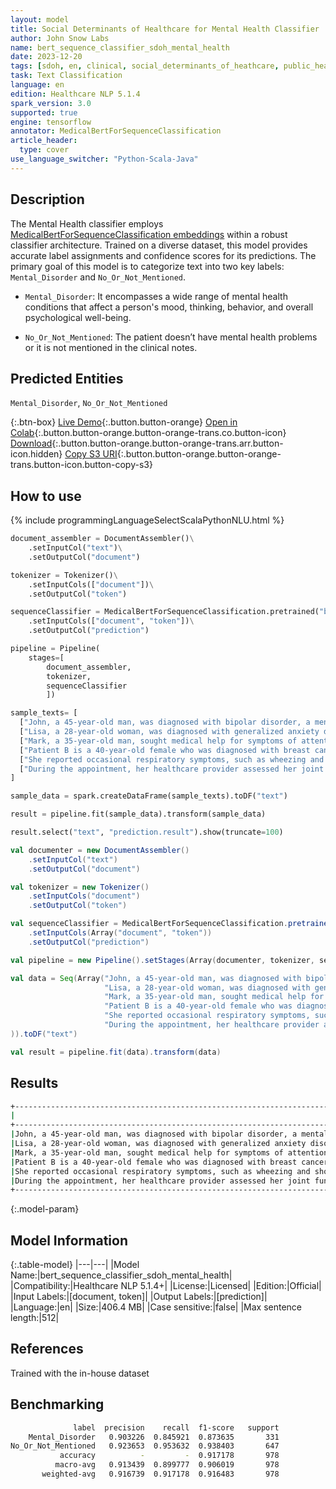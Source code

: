 ```yaml
---
layout: model
title: Social Determinants of Healthcare for Mental Health Classifier
author: John Snow Labs
name: bert_sequence_classifier_sdoh_mental_health
date: 2023-12-20
tags: [sdoh, en, clinical, social_determinants_of_heathcare, public_health, mental_health, licensed, tensorflow]
task: Text Classification
language: en
edition: Healthcare NLP 5.1.4
spark_version: 3.0
supported: true
engine: tensorflow
annotator: MedicalBertForSequenceClassification
article_header:
  type: cover
use_language_switcher: "Python-Scala-Java"
---
```


## Description

The Mental Health classifier employs [MedicalBertForSequenceClassification embeddings](https://sparknlp.org/2022/07/18/biobert_pubmed_base_cased_v1.2_en_3_0.html) within a robust classifier architecture. Trained on a diverse dataset, this model provides accurate label assignments and confidence scores for its predictions. The primary goal of this model is to categorize text into two key labels: `Mental_Disorder` and `No_Or_Not_Mentioned`.

- `Mental_Disorder`: It encompasses a wide range of mental health conditions that affect a person's mood, thinking, behavior, and overall psychological well-being.

- `No_Or_Not_Mentioned`: The patient doesn’t have mental health problems or it is not mentioned in the clinical notes.

## Predicted Entities

`Mental_Disorder`, `No_Or_Not_Mentioned`

{:.btn-box}
[Live Demo](https://demo.johnsnowlabs.com/healthcare/SOCIAL_DETERMINANT_SEQUENCE_CLASSIFICATION/){:.button.button-orange}
[Open in Colab](https://github.com/JohnSnowLabs/spark-nlp-workshop/blob/master/tutorials/streamlit_notebooks/healthcare/SOCIAL_DETERMINANT_CLASSIFICATION.ipynb){:.button.button-orange.button-orange-trans.co.button-icon}
[Download](https://s3.amazonaws.com/auxdata.johnsnowlabs.com/clinical/models/bert_sequence_classifier_sdoh_mental_health_en_5.1.4_3.0_1703076463310.zip){:.button.button-orange.button-orange-trans.arr.button-icon.hidden}
[Copy S3 URI](s3://auxdata.johnsnowlabs.com/clinical/models/bert_sequence_classifier_sdoh_mental_health_en_5.1.4_3.0_1703076463310.zip){:.button.button-orange.button-orange-trans.button-icon.button-copy-s3}

## How to use



<div class="tabs-box" markdown="1">
{% include programmingLanguageSelectScalaPythonNLU.html %}
  
```python
document_assembler = DocumentAssembler()\
    .setInputCol("text")\
    .setOutputCol("document")

tokenizer = Tokenizer()\
    .setInputCols(["document"])\
    .setOutputCol("token")

sequenceClassifier = MedicalBertForSequenceClassification.pretrained("bert_sequence_classifier_sdoh_mental_health", "en", "clinical/models")\
    .setInputCols(["document", "token"])\
    .setOutputCol("prediction")

pipeline = Pipeline(
    stages=[
        document_assembler,
        tokenizer,
        sequenceClassifier
        ])

sample_texts= [
  ["John, a 45-year-old man, was diagnosed with bipolar disorder, a mental disorder characterized by alternating periods of elevated mood (mania) and depression. His treatment plan involved a combination of mood stabilizing medication and regular therapy sessions. With proper management and support, John learned to better understand and cope with his condition, leading to improved stability and overall well-being."],
  ["Lisa, a 28-year-old woman, was diagnosed with generalized anxiety disorder (GAD), a mental disorder characterized by excessive worry and persistent anxiety."],
  ["Mark, a 35-year-old man, sought medical help for symptoms of attention-deficit/hyperactivity disorder (ADHD), a neurodevelopmental disorder characterized by inattention, hyperactivity, and impulsivity. After a comprehensive evaluation, Mark was diagnosed with ADHD, and his healthcare provider recommended a multimodal treatment approach. "],
  ["Patient B is a 40-year-old female who was diagnosed with breast cancer. She has received a treatment plan that includes surgery, chemotherapy, and radiation therapy."],
  ["She reported occasional respiratory symptoms, such as wheezing and shortness of breath, but had no signs of a mental disorder. Her healthcare provider assessed her lung function, reviewed her medication regimen, and provided personalized asthma education. "],
  ["During the appointment, her healthcare provider assessed her joint function, reviewed her medication regimen, and discussed the importance of adherence. They also discussed the benefits of regular exercise, maintaining a healthy weight, and using assistive devices when needed to support Anna's joint health. "],       
]

sample_data = spark.createDataFrame(sample_texts).toDF("text")

result = pipeline.fit(sample_data).transform(sample_data)

result.select("text", "prediction.result").show(truncate=100)
```
```scala
val documenter = new DocumentAssembler() 
    .setInputCol("text") 
    .setOutputCol("document")

val tokenizer = new Tokenizer()
    .setInputCols("document")
    .setOutputCol("token")

val sequenceClassifier = MedicalBertForSequenceClassification.pretrained("bert_sequence_classifier_sdoh_mental_health", "en", "clinical/models")
    .setInputCols(Array("document", "token"))
    .setOutputCol("prediction")

val pipeline = new Pipeline().setStages(Array(documenter, tokenizer, sequenceClassifier))

val data = Seq(Array("John, a 45-year-old man, was diagnosed with bipolar disorder, a mental disorder characterized by alternating periods of elevated mood (mania) and depression. His treatment plan involved a combination of mood stabilizing medication and regular therapy sessions. With proper management and support, John learned to better understand and cope with his condition, leading to improved stability and overall well-being.",
                     "Lisa, a 28-year-old woman, was diagnosed with generalized anxiety disorder (GAD), a mental disorder characterized by excessive worry and persistent anxiety.",
                     "Mark, a 35-year-old man, sought medical help for symptoms of attention-deficit/hyperactivity disorder (ADHD), a neurodevelopmental disorder characterized by inattention, hyperactivity, and impulsivity. After a comprehensive evaluation, Mark was diagnosed with ADHD, and his healthcare provider recommended a multimodal treatment approach. ",
                     "Patient B is a 40-year-old female who was diagnosed with breast cancer. She has received a treatment plan that includes surgery, chemotherapy, and radiation therapy.",
                     "She reported occasional respiratory symptoms, such as wheezing and shortness of breath, but had no signs of a mental disorder. Her healthcare provider assessed her lung function, reviewed her medication regimen, and provided personalized asthma education. ",
                     "During the appointment, her healthcare provider assessed her joint function, reviewed her medication regimen, and discussed the importance of adherence. They also discussed the benefits of regular exercise, maintaining a healthy weight, and using assistive devices when needed to support Anna's joint health. ",
)).toDF("text")

val result = pipeline.fit(data).transform(data)
```
</div>

## Results

```bash
+----------------------------------------------------------------------------------------------------+---------------------+
|                                                                                                text|               result|
+----------------------------------------------------------------------------------------------------+---------------------+
|John, a 45-year-old man, was diagnosed with bipolar disorder, a mental disorder characterized by ...|    [Mental_Disorder]|
|Lisa, a 28-year-old woman, was diagnosed with generalized anxiety disorder (GAD), a mental disord...|    [Mental_Disorder]|
|Mark, a 35-year-old man, sought medical help for symptoms of attention-deficit/hyperactivity diso...|    [Mental_Disorder]|
|Patient B is a 40-year-old female who was diagnosed with breast cancer. She has received a treatm...|[No_Or_Not_Mentioned]|
|She reported occasional respiratory symptoms, such as wheezing and shortness of breath, but had n...|[No_Or_Not_Mentioned]|
|During the appointment, her healthcare provider assessed her joint function, reviewed her medicat...|[No_Or_Not_Mentioned]|
+----------------------------------------------------------------------------------------------------+---------------------+
```

{:.model-param}
## Model Information

{:.table-model}
|---|---|
|Model Name:|bert_sequence_classifier_sdoh_mental_health|
|Compatibility:|Healthcare NLP 5.1.4+|
|License:|Licensed|
|Edition:|Official|
|Input Labels:|[document, token]|
|Output Labels:|[prediction]|
|Language:|en|
|Size:|406.4 MB|
|Case sensitive:|false|
|Max sentence length:|512|

## References

Trained with the in-house dataset

## Benchmarking

```bash
              label  precision    recall  f1-score   support
    Mental_Disorder   0.903226  0.845921  0.873635       331
No_Or_Not_Mentioned   0.923653  0.953632  0.938403       647
           accuracy          -         -  0.917178       978
          macro-avg   0.913439  0.899777  0.906019       978
       weighted-avg   0.916739  0.917178  0.916483       978
```
